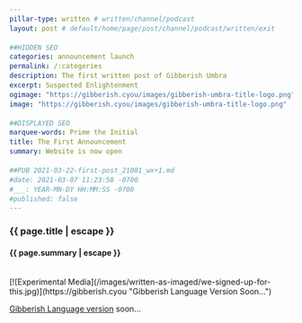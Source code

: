 ```yaml
---
pillar-type: written # written/channel/podcast
layout: post # default/home/page/post/channel/podcast/written/exit

##HIDDEN SEO
categories: announcement launch
permalink: /:categories
description: The first written post of Gibberish Umbra
excerpt: Suspected Enlightenment
ogimage: "https://gibberish.cyou/images/gibberish-umbra-title-logo.png"
image: "https://gibberish.cyou/images/gibberish-umbra-title-logo.png"

##DISPLAYED SEO
marquee-words: Prime the Initial
title: The First Announcement
summary: Website is now open

##PUB 2021-03-22-first-post_21081_wx+1.md
#date: 2021-03-07 11:23:58 -0700
#___: YEAR-MN-DY HH:MM:SS -0700
#published: false
---
```

<h3 class="post-title">{{ page.title | escape }}</h3>
<h4 class="post-title">{{ page.summary | escape }}</h4><br>
[![Experimental Media](/images/written-as-imaged/we-signed-up-for-this.jpg)](https://gibberish.cyou "Gibberish Language Version Soon...")

[Gibberish Language version](http://gibberish.cyou) soon...